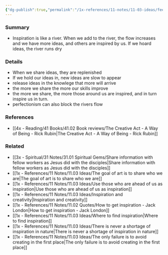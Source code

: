 ```yaml
---
{"dg-publish":true,"permalink":"/1x-references/11-notes/11-03-ideas/feed-the-river-of-inspiration/","title":"Feed the river of inspiration","created":"2023-03-26T18:37:29.000+03:00","updated":"2024-02-14T20:18:32.284+03:00"}
---
```



### Summary
- Inspiration is like a river.  When we add to the river, the flow increases and we have more ideas, and others are inspired by us. If we hoard ideas, the river runs dry

### Details
- When we share ideas, they are replenished
- If we hold our ideas in, new ideas are slow to appear
- release ideas in the knowlege that more will arrive
- the more we share the more our skills improve
- the more we share, the more those around us are inspired, and in turn inspire us in turn.
- perfectionism can also block the rivers flow

### References
- [[4x - Reading/41 Books/41.02 Book reviews/The Creative Act - A Way of Being - Rick Rubin\|The Creative Act - A Way of Being - Rick Rubin]]

### Related
- [[3x - Spiritual/31 Notes/31.01 Spiritual Gems/Share information with fellow workers as Jesus did with the disciples\|Share information with fellow workers as Jesus did with the disciples]]
- [[1x - References/11 Notes/11.03 Ideas/The goal of art is to share who we are\|The goal of art is to share who we are]]
- [[1x - References/11 Notes/11.03 Ideas/Use those who are ahead of us as inspiration\|Use those who are ahead of us as inspiration]]
- [[1x - References/11 Notes/11.03 Ideas/Inspiration and creativity\|Inspiration and creativity]]
- [[1x - References/11 Notes/11.02 Quotes/How to get inspiration - Jack London\|How to get inspiration - Jack London]]
- [[1x - References/11 Notes/11.03 Ideas/Where to find inspiration\|Where to find inspiration]]
- [[1x - References/11 Notes/11.03 Ideas/There is never a shortage of inspiration in nature\|There is never a shortage of inspiration in nature]]
- [[1x - References/11 Notes/11.03 Ideas/The only failure is to avoid creating in the first place\|The only failure is to avoid creating in the first place]]